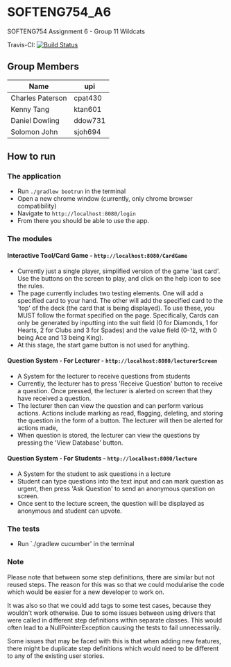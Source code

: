 # SOFTENG754_A6
SOFTENG754 Assignment 6 - Group 11 Wildcats

Travis-CI: [![Build Status](https://travis-ci.com/kennyt12237/SOFTENG754_A6.svg?token=mtqsBvbc9xThEpxPsTqd&branch=main)](https://github.com/kennyt12237/SOFTENG754_A6)

Group Members
---

| Name              | upi       |
| ----------------- | --------- |
| Charles Paterson  | cpat430   |
| Kenny Tang        | ktan601   |
| Daniel Dowling    | ddow731   |
| Solomon John      | sjoh694   |

## How to run

### The application

- Run `./gradlew bootrun` in the terminal
- Open a new chrome window (currently, only chrome browser compatibility)
- Navigate to `http://localhost:8080/login`
- From there you should be able to use the app.

### The modules
#### Interactive Tool/Card Game - `http://localhost:8080/CardGame`
- Currently just a single player, simplified version of the game 'last card'. Use the buttons on the screen
  to play, and click on the help icon to see the rules.
- The page currently includes two testing elements. One will add a specified card to your hand. The other will add
  the specified card to the 'top' of the deck (the card that is being displayed). To use these, you MUST follow the 
  format specified on the page. Specifically, Cards can only be generated by inputting into the suit field
  (0 for Diamonds, 1 for Hearts, 2 for Clubs and 3 for Spades) and the value field (0-12, with 0 being Ace and 
  13 being King). 
- At this stage, the start game button is not used for anything.

#### Question System - For Lecturer - `http://localhost:8080/lecturerScreen`
- A System for the lecturer to receive questions from students
- Currently, the lecturer has to press 'Receive Question' button to receive a question. Once pressed, the lecturer is alerted 
  on screen that they have received a question. 
- The lecturer then can view the question and can perform various actions. Actions include marking as read, flagging, deleting, 
  and storing the question in the form of a button. The lecturer will then be alerted for actions made, 
- When question is stored, the lecturer can view the questions by pressing the 'View Database' button. 

#### Question System - For Students - `http://localhost:8080/lecture`
- A System for the student to ask questions in a lecture
- Student can type questions into the text input and can mark question as urgent, then press 'Ask Question' to send an anonymous
  question on screen. 
- Once sent to the lecture screen, the question will be displayed as anonymous and student can upvote.

### The tests

- Run `./gradlew cucumber' in the terminal

### Note

Please note that between some step definitions, there are similar but not reused steps. The reason for this was so 
that we could modularise the code which would be easier for a new developer to work on.

It was also so that we could add tags to some test cases, because they wouldn't work otherwise. Due to some issues 
between using drivers that were called in different step definitions within separate classes.
This would often lead to a NullPointerException causing the tests to fail unnecessarily.

Some issues that may be faced with this is that when adding new features, there might be duplicate step
definitions which would need to be different to any of the existing user stories.
